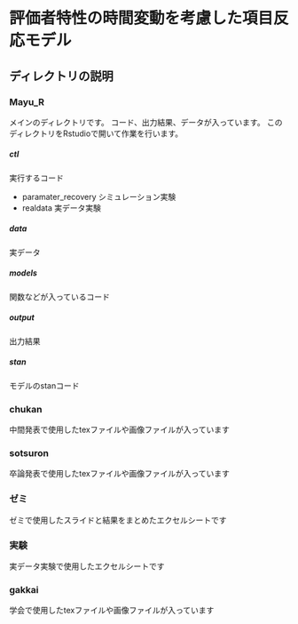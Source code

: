 # 評価者特性の時間変動を考慮した項目反応モデル
## ディレクトリの説明
### Mayu_R
メインのディレクトリです。
コード、出力結果、データが入っています。
このディレクトリをRstudioで開いて作業を行います。
##### ctl
実行するコード
- paramater_recovery
シミュレーション実験
- realdata
実データ実験
##### data
実データ
##### models
関数などが入っているコード
##### output
出力結果
##### stan
モデルのstanコード
### chukan
中間発表で使用したtexファイルや画像ファイルが入っています
### sotsuron
卒論発表で使用したtexファイルや画像ファイルが入っています
### ゼミ
ゼミで使用したスライドと結果をまとめたエクセルシートです
### 実験
実データ実験で使用したエクセルシートです
### gakkai
学会で使用したtexファイルや画像ファイルが入っています
